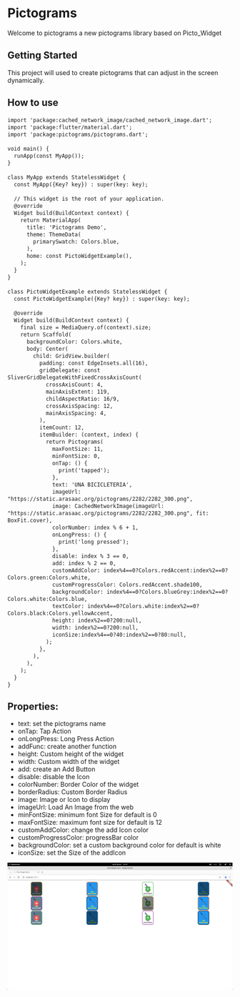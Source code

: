 # Pictograms
Welcome to pictograms a new pictograms library based on Picto_Widget

## Getting Started

This project will used to create pictograms that can adjust in the screen dynamically.

## How to use

```flutter
import 'package:cached_network_image/cached_network_image.dart';
import 'package:flutter/material.dart';
import 'package:pictograms/pictograms.dart';

void main() {
  runApp(const MyApp());
}

class MyApp extends StatelessWidget {
  const MyApp({Key? key}) : super(key: key);

  // This widget is the root of your application.
  @override
  Widget build(BuildContext context) {
    return MaterialApp(
      title: 'Pictograms Demo',
      theme: ThemeData(
        primarySwatch: Colors.blue,
      ),
      home: const PictoWidgetExample(),
    );
  }
}

class PictoWidgetExample extends StatelessWidget {
  const PictoWidgetExample({Key? key}) : super(key: key);

  @override
  Widget build(BuildContext context) {
    final size = MediaQuery.of(context).size;
    return Scaffold(
      backgroundColor: Colors.white,
      body: Center(
        child: GridView.builder(
          padding: const EdgeInsets.all(16),
          gridDelegate: const SliverGridDelegateWithFixedCrossAxisCount(
            crossAxisCount: 4,
            mainAxisExtent: 119,
            childAspectRatio: 16/9,
            crossAxisSpacing: 12,
            mainAxisSpacing: 4,
          ),
          itemCount: 12,
          itemBuilder: (context, index) {
            return Pictograms(
              maxFontSize: 11,
              minFontSize: 0,
              onTap: () {
                print('tapped');
              },
              text: 'UNA BICICLETERIA',
              imageUrl: "https://static.arasaac.org/pictograms/2282/2282_300.png",
              image: CachedNetworkImage(imageUrl: "https://static.arasaac.org/pictograms/2282/2282_300.png", fit: BoxFit.cover),
              colorNumber: index % 6 + 1,
              onLongPress: () {
                print('long pressed');
              },
              disable: index % 3 == 0,
              add: index % 2 == 0,
              customAddColor: index%4==0?Colors.redAccent:index%2==0?Colors.green:Colors.white,
              customProgressColor: Colors.redAccent.shade100,
              backgroundColor: index%4==0?Colors.blueGrey:index%2==0?Colors.white:Colors.blue,
              textColor: index%4==0?Colors.white:index%2==0?Colors.black:Colors.yellowAccent,
              height: index%2==0?200:null,
              width: index%2==0?200:null,
              iconSize:index%4==0?40:index%2==0?80:null,
            );
          },
        ),
      ),
    );
  }
}
```
## Properties:

* text: set the pictograms name
* onTap: Tap Action
* onLongPress: Long Press Action
* addFunc: create another function
* height: Custom height of the widget
* width: Custom width of the widget
* add: create an Add Button
* disable: disable the Icon
* colorNumber: Border Color of the widget
* borderRadius: Custom Border Radius
* image: Image or Icon to display
* imageUrl: Load An Image from the web
* minFontSize: minimum font Size for default is 0
* maxFontSize: maximum font size for default is 12
* customAddColor: change the add Icon color
* customProgressColor: progressBar color
* backgroundColor: set a custom background color for default is white
* iconSize: set the Size of the addIcon


![Example](https://github.com/DecksPlayer/pictograms/blob/master/assets/capture.png)

